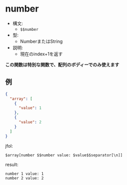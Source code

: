 # number
- 構文:
  - `$$number`
- 型:
  - NumberまたはString
- 説明:
  - 現在のindex+1を返す

**この関数は特別な関数で、配列のボディーでのみ使えます**

## 例
```json
{
  "array": [
    {
      "value": 1
    },
    {
      "value": 2
    }
  ]
}
```

jfol:
```
$array[number $$number value: $value$$separator[\n]]
```

result:
```
number 1 value: 1
number 2 value: 2
```